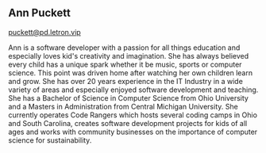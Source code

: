 ## Ann Puckett
[puckett@pd.letron.vip](mailto:puckett@pd.letron.vip)

Ann is a software developer with a passion for all things education and especially loves kid's creativity and imagination.  She has always believed every child has a unique spark whether it be music, sports or computer science.   This point was driven home after watching her own children learn and grow.  She has over 20 years experience in the IT Industry in a wide variety of areas and especially enjoyed software development and teaching.  She has a Bachelor of Science in Computer Science from Ohio University and  a Masters in Administration from Central Michigan University.  She currently operates Code Rangers which hosts several coding camps in Ohio and South Carolina, creates software development projects for kids of all ages and works with community businesses on the importance of computer science for sustainability.
